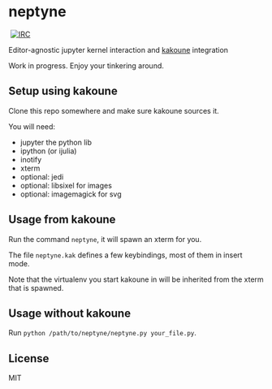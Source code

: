 # neptyne
​
[![IRC][IRC Badge]][IRC]

Editor-agnostic jupyter kernel interaction and [kakoune](http://kakoune.org) integration

Work in progress. Enjoy your tinkering around.

## Setup using kakoune

Clone this repo somewhere and make sure kakoune sources it.

You will need:
* jupyter the python lib
* ipython (or ijulia)
* inotify
* xterm
* optional: jedi
* optional: libsixel for images
* optional: imagemagick for svg

## Usage from kakoune

Run the command `neptyne`, it will spawn an xterm for you.

The file `neptyne.kak` defines a few keybindings, most of them in insert mode.

Note that the virtualenv you start kakoune in will be inherited from the xterm that is spawned.

## Usage without kakoune

Run `python /path/to/neptyne/neptyne.py your_file.py`.

## License

MIT

[IRC]: https://webchat.freenode.net?channels=kakoune
[IRC Badge]: https://img.shields.io/badge/IRC-%23kakoune-blue.svg
